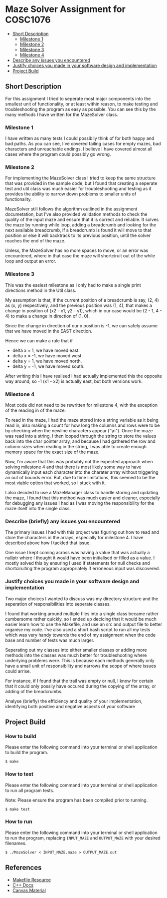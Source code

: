 # Maze Solver Assignment for COSC1076

* [Short Description](##Short-Description)
  * [Milestone 1](###Milestone-1)
  * [Milestone 2](###Milestone-2)
  * [Milestone 3](###Milestone-3)
  * [Milestone 4](###Milestone-4)
* [Describe any issues you encountered](###Describe-any-issues-you-encountered)
* [Justify choices you made in your software design and implementation](###Justify-choices-you-made-in-your-software-design-and-implementation)
* [Project Build](##Project-Builds)

## Short Description
For this assignment I tried to seperate most major components into the smallest unit of functionality, or at least within reason, to make testing and troubleshooting the program as easy as possible. You can see this by the many methods I have written for the MazeSolver class. 

### Milestone 1
I have written as many tests I could possiblly think of for both happy and bad paths. As you can see, I've covered failing cases for empty mazes, bad characters and unreachable endings. I believe I have covered almost all cases where the program could possibly go wrong.

### Milestone 2
For implementing the MazeSolver class I tried to keep the same structure that was provided in the sample code, but I found that creating a seperate test and util class was much easier for troubleshooting and testing as it provides the ability to narrow down problems to smaller units of functionality.

MazeSolver still follows the algorithm outlined in the assignment documetation, but I've also provided validation methods to check the quality of the input maze and ensure that it is correct and reliable. It solves the maze by running while loop, adding a breadcrumb and looking for the next available breadcrumb, if a breadcrumb is found it will move to that position or else it will backtrack to its previous position, until the solver reaches the end of the maze.

Unless, the MazeSolver has no more spaces to move, or an error was encountered, where in that case the maze will shortciruit out of the while loop and output an error.

### Milestone 3
This was the easiest milestone as I only had to make a single print directions method in the Util class.

My assumption is that, if the current position of a breadcrumb is say, (2, 4) as (x, y) respectively, and the previous position was (1, 4), that makes a change in position of (x2 - x1, y2 - y1), which in our case would be (2 - 1, 4 - 4) to make a change in direction of (1, 0).

Since the change in direction of our x position is -1, we can safely assume that we have moved in the EAST direction.

Hence we can make a rule that if 
  - delta x = 1, we have moved east.
  - delta x = -1, we have moved west.
  - delta y = 1, we have moved north.
  - delta y = -1, we have moved south.

After writing this I have realised I had actually implemented this the opposite way around, so -1 (x1 - x2) is actually east, but both versions work.

### Milestone 4
Most code did not need to be rewritten for milestone 4, with the exception of the reading in of the maze. 

To read in the maze, I had the maze stored into a string variable as it being read in, also making a count for how long the columns and rows were to be by checking when the newline characters appear ("\n"). Once the maze was read into a string, I then looped through the string to store the values back into the char pointer array, and because I had gathered the row and column sizes when reading in the string, I was able to create enough memory space for the exact size of the maze.

Now, I'm aware that this was probably not the expected approach when solving milestone 4 and that there is most likely some way to have dynamically input each character into the charater array without triggering an out of bounds error. But, due to time limitations, this seemed to be the most viable option that worked, so I stuck with it.

I also decided to use a MazeManager class to handle storing and updating the maze, I found that this method was much easier and cleaner, especially for debugging any issues I had as I was moving the responsibility for the maze itself into the single class.

### Describe (briefly) any issues you encountered
The primary issues I had with this project was figuring out how to read and store the characters in the arrays, especially for milestone 4. I have described above how I tackled that issue.

One issue I kept coming across was having a value that was actually a nullptr where I thought it would have been initialised or filled as a value. I mostly solved this by ensuring I used if statements for null checks and shortciruiting the program appropriately if erroneous input was discovered. 

### Justify choices you made in your software design and implementation
Two major choices I wanted to discuss was my directory structure and the seperation of responsibilities into seperate classes.

I found that working around multiple files into a single class became rather cumbersome rather quickly, so I ended up decicing that it would be much easier learn how to use the Makefile, and use an src and output file to better organise my code. I've also used a short bash script to run all my tests which was very handy towards the end of my assignment when the code base and number of tests was much larger.

Seperating out my classes into either smaller classes or adding more methods into the classes was much better for troubleshooting where underlying problems were. This is because each methods generally only have a small unit of responsibility and narrows the scope of where issues could arrise.

For instance, if I found that the trail was empty or null, I know for certain that it could only possily have occured during the copying of the array, or adding of the breadcrumbs.

Analyse (briefly) the efficiency and quality of your implementation, identifying both positive and negative
aspects of your software

## Project Build

### How to build

Please enter the following command into your terminal or shell application to build the program.
```
$ make
```

### How to test

Please enter the following command into your terminal or shell application to run all program tests.

Note: Please ensure the program has been compiled prior to running.
```
$ make test
```

### How to run

Please enter the following command into your terminal or shell application to run the program, replacing `INPUT_MAZE` and `OUTPUT_MAZE` with your desired filenames.
```
$ ./MazeSolver < INPUT_MAZE.maze > OUTPUT_MAZE.out
```

## References

- [Makefile Resource](https://www.gnu.org/software/make/manual/html_node/Functions.html)
- [C++ Docs](https://devdocs.io/cpp/)
- [Canvas Material](https://rmit.instructure.com/)